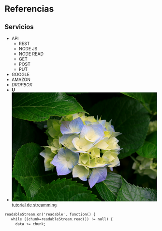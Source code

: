 # Referencias
## Servicios
- API
  - REST
  - NODE JS
  - NODE READ
  - GET
  - POST
  - PUT
- GOOGLE
- AMAZON
- *DROPBOX*
- **U**
- ![IMAGEN 1](img.jpg)
[tutorial de streamming](https://www.sitepoint.com/basics-node-js-streams/)
```
readableStream.on('readable', function() {
   while ((chunk=readableStream.read()) != null) {
     data += chunk;
```     
